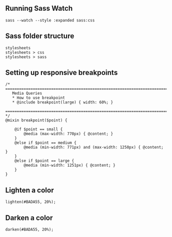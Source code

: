 ## Running Sass Watch
```
sass --watch --style :expanded sass:css
```

## Sass folder structure
```
stylesheets
stylesheets > css
stylesheets > sass
```

## Setting up responsive breakpoints
```
/* ==========================================================================
   Media Queries
   * How to use breakpoint
   * @include breakpoint(large) { width: 60%; }
   ========================================================================== */
@mixin breakpoint($point) {

    @if $point == small {
        @media (max-width: 770px) { @content; }
    }
    @else if $point == medium {
        @media (min-width: 771px) and (max-width: 1250px) { @content; }
    }
    @else if $point == large {
        @media (min-width: 1251px) { @content; }
    }
}
```

## Lighten a color
```
lighten(#BADA55, 20%);
```

## Darken a color
```
darken(#BADA55, 20%);
```
